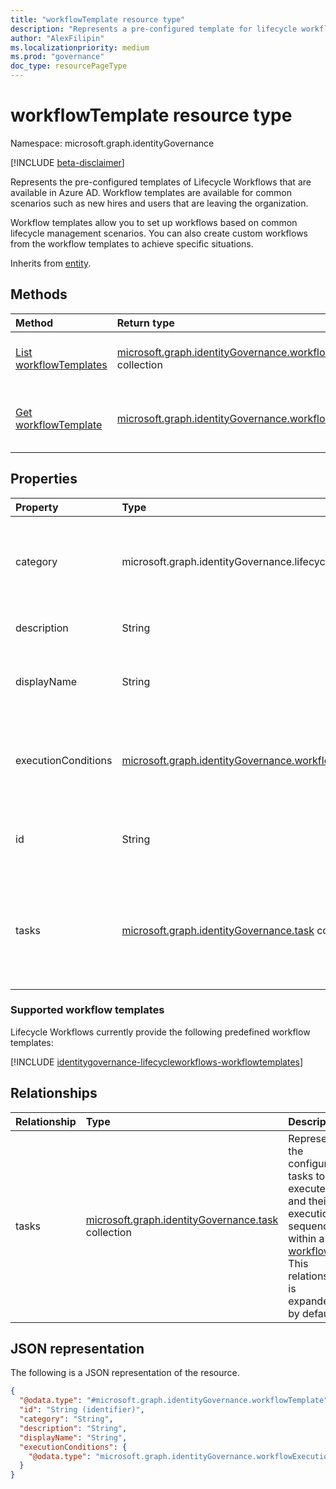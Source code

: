 ```yaml
---
title: "workflowTemplate resource type"
description: "Represents a pre-configured template for lifecycle workflows that you can use to create a workflow. Workflow templates are available for common scenarios such as new hires and users that are leaving the organization."
author: "AlexFilipin"
ms.localizationpriority: medium
ms.prod: "governance"
doc_type: resourcePageType
---
```


# workflowTemplate resource type

Namespace: microsoft.graph.identityGovernance

[!INCLUDE [beta-disclaimer](../../includes/beta-disclaimer.md)]

Represents the pre-configured templates of Lifecycle Workflows that are available in Azure AD. Workflow templates are available for common scenarios such as new hires and users that are leaving the organization.

Workflow templates allow you to set up workflows based on common lifecycle management scenarios. You can also create custom workflows from the workflow templates to achieve specific situations.

Inherits from [entity](../resources/entity.md).

## Methods

|Method|Return type|Description|
|:---|:---|:---|
|[List workflowTemplates](../api/identitygovernance-lifecycleworkflowscontainer-list-workflowtemplates.md)|[microsoft.graph.identityGovernance.workflowTemplate](../resources/identitygovernance-workflowtemplate.md) collection|Get a list of the [workflowTemplate](../resources/identitygovernance-workflowtemplate.md) objects and their properties.|
|[Get workflowTemplate](../api/identitygovernance-workflowtemplate-get.md)|[microsoft.graph.identityGovernance.workflowTemplate](../resources/identitygovernance-workflowtemplate.md)|Read the properties and relationships of a [workflowTemplate](../resources/identitygovernance-workflowtemplate.md) object.|

## Properties

|Property|Type|Description|
|:---|:---|:---|
|category|microsoft.graph.identityGovernance.lifecycleWorkflowCategory|The category of the workflow template. The possible values are: `joiner`, `leaver`. Supports `$filter` (`eq`).|
|description|String|The description of the `workflowTemplate`.|
|displayName|String|The display name of the `workflowTemplate`. <br><br>Supports  `orderby`.|
|executionConditions|[microsoft.graph.identityGovernance.workflowExecutionConditions](../resources/identitygovernance-workflowexecutionconditions.md)|Conditions describing when to execute the workflow and the criteria to identify in-scope subject set.|
|id|String|The unique identifier for the `workflowTemplate`. Inherited from [entity](../resources/entity.md).|
|tasks|[microsoft.graph.identityGovernance.task](../resources/identitygovernance-task.md) collection|Represents the configured tasks to execute and their execution sequence within a [workflow](../resources/identitygovernance-workflow.md). This relationship is expanded by default.|

### Supported workflow templates

Lifecycle Workflows currently provide the following predefined workflow templates:

[!INCLUDE [identitygovernance-lifecycleworkflows-workflowtemplates](../includes/identitygovernance-lifecycleworkflows-workflowtemplates.md)]

## Relationships

|Relationship|Type|Description|
|:---|:---|:---|
|tasks|[microsoft.graph.identityGovernance.task](../resources/identitygovernance-task.md) collection|Represents the configured tasks to execute and their execution sequence within a [workflow](../resources/identitygovernance-workflow.md). This relationship is expanded by default.|

## JSON representation

The following is a JSON representation of the resource.
<!-- {
  "blockType": "resource",
  "keyProperty": "id",
  "@odata.type": "microsoft.graph.identityGovernance.workflowTemplate",
  "baseType": "microsoft.graph.entity",
  "openType": false
}
-->
``` json
{
  "@odata.type": "#microsoft.graph.identityGovernance.workflowTemplate",
  "id": "String (identifier)",
  "category": "String",
  "description": "String",
  "displayName": "String",
  "executionConditions": {
    "@odata.type": "microsoft.graph.identityGovernance.workflowExecutionConditions"
  }
}
```
